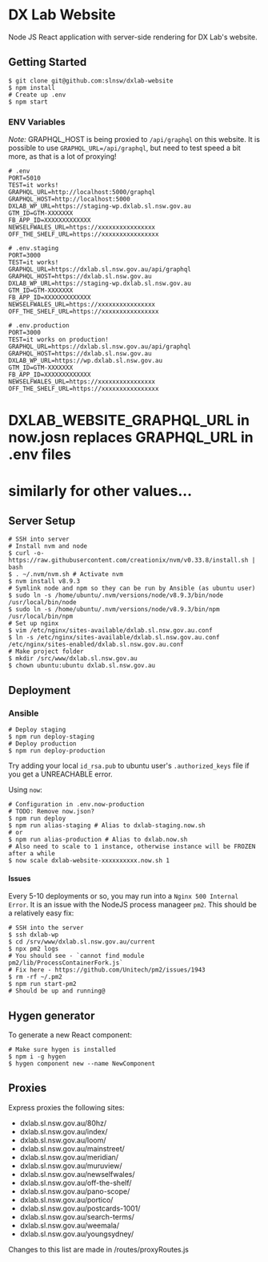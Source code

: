 # DX Lab Website

Node JS React application with server-side rendering for DX Lab's website.

## Getting Started

```
$ git clone git@github.com:slnsw/dxlab-website
$ npm install
# Create up .env
$ npm start
```

### ENV Variables

_Note:_ GRAPHQL_HOST is being proxied to `/api/graphql` on this website. It is possible to use `GRAPHQL_URL=/api/graphql`, but need to test speed a bit more, as that is a lot of proxying!

```
# .env
PORT=5010
TEST=it works!
GRAPHQL_URL=http://localhost:5000/graphql
GRAPHQL_HOST=http://localhost:5000
DXLAB_WP_URL=https://staging-wp.dxlab.sl.nsw.gov.au
GTM_ID=GTM-XXXXXXX
FB_APP_ID=XXXXXXXXXXXXX
NEWSELFWALES_URL=https://xxxxxxxxxxxxxxxx
OFF_THE_SHELF_URL=https://xxxxxxxxxxxxxxxx

# .env.staging
PORT=3000
TEST=it works!
GRAPHQL_URL=https://dxlab.sl.nsw.gov.au/api/graphql
GRAPHQL_HOST=https://dxlab.sl.nsw.gov.au
DXLAB_WP_URL=https://staging-wp.dxlab.sl.nsw.gov.au
GTM_ID=GTM-XXXXXXX
FB_APP_ID=XXXXXXXXXXXXX
NEWSELFWALES_URL=https://xxxxxxxxxxxxxxxx
OFF_THE_SHELF_URL=https://xxxxxxxxxxxxxxxx

# .env.production
PORT=3000
TEST=it works on production!
GRAPHQL_URL=https://dxlab.sl.nsw.gov.au/api/graphql
GRAPHQL_HOST=https://dxlab.sl.nsw.gov.au
DXLAB_WP_URL=https://wp.dxlab.sl.nsw.gov.au
GTM_ID=GTM-XXXXXXX
FB_APP_ID=XXXXXXXXXXXXX
NEWSELFWALES_URL=https://xxxxxxxxxxxxxxxx
OFF_THE_SHELF_URL=https://xxxxxxxxxxxxxxxx
```

# DXLAB_WEBSITE_GRAPHQL_URL in now.josn replaces GRAPHQL_URL in .env files

# similarly for other values...

## Server Setup

```
# SSH into server
# Install nvm and node
$ curl -o- https://raw.githubusercontent.com/creationix/nvm/v0.33.8/install.sh | bash
$ . ~/.nvm/nvm.sh # Activate nvm
$ nvm install v8.9.3
# Symlink node and npm so they can be run by Ansible (as ubuntu user)
$ sudo ln -s /home/ubuntu/.nvm/versions/node/v8.9.3/bin/node /usr/local/bin/node
$ sudo ln -s /home/ubuntu/.nvm/versions/node/v8.9.3/bin/npm /usr/local/bin/npm
# Set up nginx
$ vim /etc/nginx/sites-available/dxlab.sl.nsw.gov.au.conf
$ ln -s /etc/nginx/sites-available/dxlab.sl.nsw.gov.au.conf /etc/nginx/sites-enabled/dxlab.sl.nsw.gov.au.conf
# Make project folder
$ mkdir /src/www/dxlab.sl.nsw.gov.au
$ chown ubuntu:ubuntu dxlab.sl.nsw.gov.au
```

## Deployment

### Ansible

```
# Deploy staging
$ npm run deploy-staging
# Deploy production
$ npm run deploy-production
```

Try adding your local `id_rsa.pub` to ubuntu user's `.authorized_keys` file if you get a UNREACHABLE error.

Using `now`:

```
# Configuration in .env.now-production
# TODO: Remove now.json?
$ npm run deploy
$ npm run alias-staging # Alias to dxlab-staging.now.sh
# or
$ npm run alias-production # Alias to dxlab.now.sh
# Also need to scale to 1 instance, otherwise instance will be FROZEN after a while
$ now scale dxlab-website-xxxxxxxxxx.now.sh 1
```

#### Issues

Every 5-10 deployments or so, you may run into a `Nginx 500 Internal Error`. It is an issue with the NodeJS process manageer `pm2`. This should be a relatively easy fix:

```
# SSH into the server
$ ssh dxlab-wp
$ cd /srv/www/dxlab.sl.nsw.gov.au/current
$ npx pm2 logs
# You should see - `cannot find module pm2/lib/ProcessContainerFork.js`
# Fix here - https://github.com/Unitech/pm2/issues/1943
$ rm -rf ~/.pm2
$ npm run start-pm2
# Should be up and running@
```

## Hygen generator

To generate a new React component:

```
# Make sure hygen is installed
$ npm i -g hygen
$ hygen component new --name NewComponent
```

## Proxies

Express proxies the following sites:

- dxlab.sl.nsw.gov.au/80hz/
- dxlab.sl.nsw.gov.au/index/
- dxlab.sl.nsw.gov.au/loom/
- dxlab.sl.nsw.gov.au/mainstreet/
- dxlab.sl.nsw.gov.au/meridian/
- dxlab.sl.nsw.gov.au/muruview/
- dxlab.sl.nsw.gov.au/newselfwales/
- dxlab.sl.nsw.gov.au/off-the-shelf/
- dxlab.sl.nsw.gov.au/pano-scope/
- dxlab.sl.nsw.gov.au/portico/
- dxlab.sl.nsw.gov.au/postcards-1001/
- dxlab.sl.nsw.gov.au/search-terms/
- dxlab.sl.nsw.gov.au/weemala/
- dxlab.sl.nsw.gov.au/youngsydney/

Changes to this list are made in /routes/proxyRoutes.js
